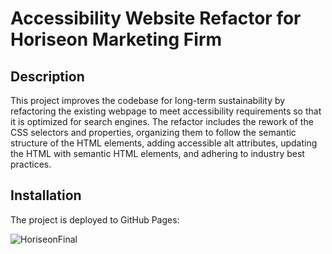 # Accessibility Website Refactor for Horiseon Marketing Firm

## Description

This project improves the codebase for long-term sustainability by    
refactoring the existing webpage to meet accessibility requirements so that it is optimized for search engines. The refactor includes the rework of the CSS selectors and properties, organizing them to follow the semantic structure of the HTML elements, adding accessible alt attributes, updating the HTML with semantic HTML elements, and adhering to industry best practices. 

## Installation

The project is deployed to GitHub Pages:  


![HoriseonFinal](https://github.com/Erik-Aku/Horiseon-Marketing-Firm/assets/92487526/f7e7203e-8bdf-4357-b5e3-4ff3a17c555b)
